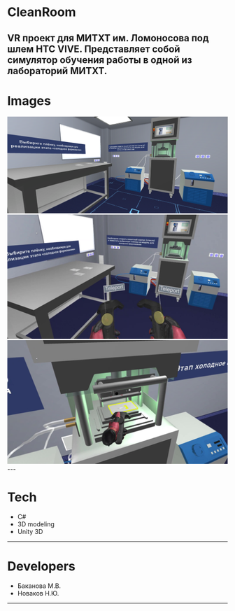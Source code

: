 # CleanRoom

VR проект для МИТХТ им. Ломоносова под шлем HTC VIVE. Представляет собой симулятор обучения работы в одной из лабораторий МИТХТ.
---
# Images

<img src="images/clean_room.png" alt = "Изображение 1" width = 900/>
<img src="images/clean_room2.jpg" alt = "Изображение 2" width = 900/>
<img src="images/clean_room3.jpg" alt = "Изображение 3" width = 900/>
---

# Tech
* C#
* 3D modeling
* Unity 3D
---
# Developers
* Баканова М.В.
* Новаков Н.Ю.
---
